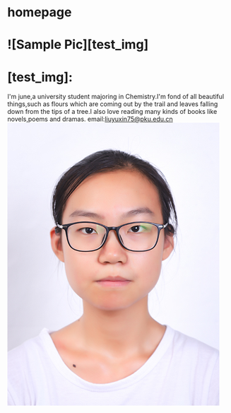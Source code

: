 # homepage
# ![Sample Pic][test_img]
# [test_img]: 
I'm june,a university student majoring in Chemistry.I'm fond of all beautiful things,such as flours which are coming out by the trail and leaves falling down from the tips of a tree.I also love reading many kinds of books like novels,poems and dramas.
email:liuyuxin75@pku.edu.cn
![avatar](https://raw.githubusercontent.com/myjune/homepage/master/%E4%B8%80%E5%AF%B8%E7%99%BD.jpg)
